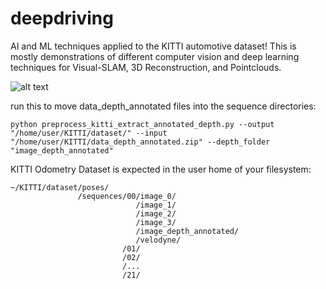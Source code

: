 # deepdriving
AI and ML techniques applied to the KITTI automotive dataset!
This is mostly demonstrations of different computer vision and deep learning techniques for Visual-SLAM, 3D Reconstruction, and Pointclouds.

![alt text](https://github.com/dframirez-usmc/deepdriving/blob/main/projection.gif?raw=true)

run this to move data_depth_annotated files into the sequence directories:

```python preprocess_kitti_extract_annotated_depth.py --output "/home/user/KITTI/dataset/" --input "/home/user/KITTI/data_depth_annotated.zip" --depth_folder "image_depth_annotated"```

KITTI Odometry Dataset is expected in the user home of your filesystem:

    ~/KITTI/dataset/poses/
                   /sequences/00/image_0/
                                /image_1/
                                /image_2/
                                /image_3/
                                /image_depth_annotated/
                                /velodyne/
                             /01/
                             /02/
                             /...
                             /21/
